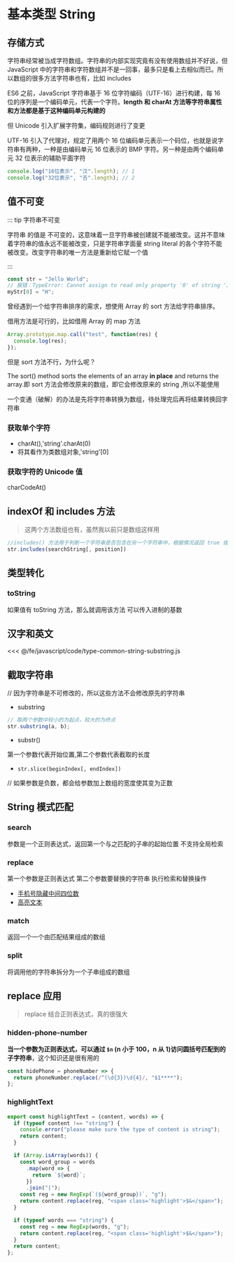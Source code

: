 # 基本类型 String

## 存储方式

字符串经常被当成字符数组。字符串的内部实现究竟有没有使用数组并不好说，但 JavaScript 中的字符串和字符数组并不是一回事，最多只是看上去相似而已。所以数组的很多方法字符串也有，比如 includes

ES6 之前，JavaScript 字符串基于 16 位字符编码（UTF-16）进行构建，每 16 位的序列是一个编码单元，代表一个字符。**length 和 charAt 方法等字符串属性和方法都是基于这种编码单元构建的**

但 Unicode 引入扩展字符集，编码规则进行了变更

UTF-16 引入了代理对，规定了用两个 16 位编码单元表示一个码位，也就是说字符串有两种，一种是由编码单元 16 位表示的 BMP 字符。另一种是由两个编码单元 32 位表示的辅助平面字符

```js
console.log("16位表示", "汉".length); // 1
console.log("32位表示", "𠮷".length); // 2
```

## 值不可变

::: tip 字符串不可变

字符串 的值是 不可变的，这意味着一旦字符串被创建就不能被改变。这并不意味着字符串的值永远不能被改变，只是字符串字面量 string literal 的各个字符不能被改变。改变字符串的唯一方法是重新给它赋一个值

:::

```js
const str = "Jello World";
// 报错：TypeError: Cannot assign to read only property '0' of string 'Jello World'
myStr[0] = "H";
```

曾经遇到一个给字符串排序的需求，想使用 Array 的 sort 方法给字符串排序。

借用方法是可行的，比如借用 Array 的 map 方法

```js
Array.prototype.map.call("test", function(res) {
  console.log(res);
});
```

但是 sort 方法不行，为什么呢？

The sort() method sorts the elements of an array **in place** and returns the array.即 sort 方法会修改原来的数组，即它会修改原来的 string ,所以不能使用

一个变通（破解）的办法是先将字符串转换为数组，待处理完后再将结果转换回字符串

### 获取单个字符

- charAt(),'string'.charAt(0)
- 将其看作为类数组对象,'string'[0]

### 获取字符的 Unicode 值

charCodeAt()

## indexOf 和 includes 方法

> 这两个方法数组也有，虽然我以前只是数组这样用

```js
//includes() 方法用于判断一个字符串是否包含在另一个字符串中，根据情况返回 true 或 false。
str.includes(searchString[, position])
```

## 类型转化

### toString

如果值有 toString 方法，那么就调用该方法
可以传入进制的基数

## 汉字和英文

<<< @/fe/javascript/code/type-common-string-substring.js

## 截取字符串

// 因为字符串是不可修改的，所以这些方法不会修改原先的字符串

- substring

```js
// 取两个参数中较小的为起点，较大的为终点
str.substring(a, b);
```

- substr()

第一个参数代表开始位置,第二个参数代表截取的长度

- `str.slice(beginIndex[, endIndex])`

// 如果参数是负数，都会给参数加上数组的宽度使其变为正数

## String 模式匹配

### search

参数是一个正则表达式，返回第一个与之匹配的子串的起始位置
不支持全局检索

### replace

第一个参数是正则表达式
第二个参数要替换的字符串
执行检索和替换操作

- [手机号隐藏中间四位数](#hidden-phone-number)
- [高亮文本](#highlightText)

### match

返回一个一个由匹配结果组成的数组

### split

将调用他的字符串拆分为一个子串组成的数组

## replace 应用

> replace 结合正则表达式，真的很强大

### hidden-phone-number

**当一个参数为正则表达式，可以通过 `$n` (n 小于 100，n 从 1)访问圆括号匹配到的子字符串**，这个知识还是很有用的

```javascript
const hidePhone = phoneNumber => {
  return phoneNumber.replace(/^(\d{3})\d{4}/, "$1****");
};
```

### highlightText

```javascript
export const highlightText = (content, words) => {
  if (typeof content !== "string") {
    console.error("please make sure the type of content is string");
    return content;
  }

  if (Array.isArray(words)) {
    const word_group = words
      .map(word => {
        return `${word}`;
      })
      .join("|");
    const reg = new RegExp(`(${word_group})`, "g");
    return content.replace(reg, "<span class='highlight'>$&</span>");
  }

  if (typeof words === "string") {
    const reg = new RegExp(words, "g");
    return content.replace(reg, "<span class='highlight'>$&</span>");
  }
  return content;
};
```
